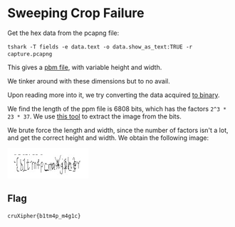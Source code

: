 # Sweeping Crop Failure

Get the hex data from the pcapng file:

```
tshark -T fields -e data.text -o data.show_as_text:TRUE -r capture.pcapng
```

This gives a [pbm file](./data.pbm), with variable height and width.

We tinker around with these dimensions but to no avail.

Upon reading more into it, we try converting the data acquired [to binary](./binary_data).

We find the length of the ppm file is 6808 bits, which has the factors `2^3 * 23 * 37`. We use [this tool](https://www.dcode.fr/binary-image) to extract the image from the bits.

We brute force the length and width, since the number of factors isn't a lot, and get the correct height and width. We obtain the following image:

![flag](./flag.png)

## Flag

    cruXipher{b1tm4p_m4g1c}
